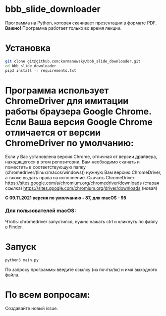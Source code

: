 # bbb_slide_downloader
Программа на Python, которая скачивает презентации в формате PDF. 
__Важно!__ Программа работает только во время лекции. 

# Установка 
```bash 
git clone git@github.com:kormanowsky/bbb_slide_downloader.git
cd bbb_slide_downloader
pip3 install -r requirements.txt
```

# Программа использует ChromeDriver для имитации работы браузера Google Chrome. Если Ваша версия Google Chrome отличается от версии ChromeDriver по умолчанию:
Если у Вас установлена версия Chrome, отличная от версии драйвера, находящегося в этом репозитории, Вам необходимо скачать и поместить в соответствующую папку (chromedriver/(linux/macos/windows)) нужную Вам версию ChromeDriver, а также выдать права на исполнение. 
Скачать ChromeDriver: https://sites.google.com/a/chromium.org/chromedriver/downloads (старая ссылка) https://sites.google.com/chromium.org/driver/downloads (новая)

__С 09.11.2021 версия по умолчанию - 87, для macOS - 95__

### Для пользователей macOS: 
Чтобы chromedriver запустился, нужно нажать ctrl и кликнуть по файлу в Finder. 

# Запуск 
```bash 
python3 main.py
```
По запросу программы введите ссылку (из почты/вк) и имя выходного файла. 

# По всем вопросам: 

Создавайте новый issue.
